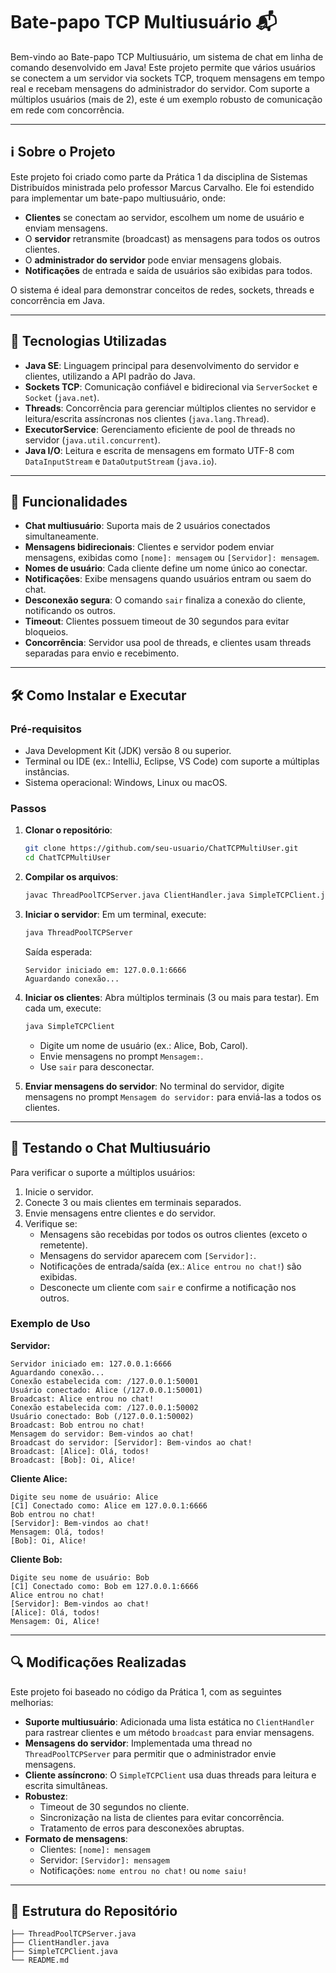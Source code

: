 # Bate-papo TCP Multiusuário 📬

Bem-vindo ao Bate-papo TCP Multiusuário, um sistema de chat em linha de comando desenvolvido em Java\! Este projeto permite que vários usuários se conectem a um servidor via sockets TCP, troquem mensagens em tempo real e recebam mensagens do administrador do servidor. Com suporte a múltiplos usuários (mais de 2), este é um exemplo robusto de comunicação em rede com concorrência.

-----

## ℹ️ Sobre o Projeto

Este projeto foi criado como parte da Prática 1 da disciplina de Sistemas Distribuídos ministrada pelo professor Marcus Carvalho. Ele foi estendido para implementar um bate-papo multiusuário, onde:

  * **Clientes** se conectam ao servidor, escolhem um nome de usuário e enviam mensagens.
  * O **servidor** retransmite (broadcast) as mensagens para todos os outros clientes.
  * O **administrador do servidor** pode enviar mensagens globais.
  * **Notificações** de entrada e saída de usuários são exibidas para todos.

O sistema é ideal para demonstrar conceitos de redes, sockets, threads e concorrência em Java.

-----

## 🚀 Tecnologias Utilizadas

  * **Java SE**: Linguagem principal para desenvolvimento do servidor e clientes, utilizando a API padrão do Java.
  * **Sockets TCP**: Comunicação confiável e bidirecional via `ServerSocket` e `Socket` (`java.net`).
  * **Threads**: Concorrência para gerenciar múltiplos clientes no servidor e leitura/escrita assíncronas nos clientes (`java.lang.Thread`).
  * **ExecutorService**: Gerenciamento eficiente de pool de threads no servidor (`java.util.concurrent`).
  * **Java I/O**: Leitura e escrita de mensagens em formato UTF-8 com `DataInputStream` e `DataOutputStream` (`java.io`).

-----

## 🌟 Funcionalidades

  * **Chat multiusuário**: Suporta mais de 2 usuários conectados simultaneamente.
  * **Mensagens bidirecionais**: Clientes e servidor podem enviar mensagens, exibidas como `[nome]: mensagem` ou `[Servidor]: mensagem`.
  * **Nomes de usuário**: Cada cliente define um nome único ao conectar.
  * **Notificações**: Exibe mensagens quando usuários entram ou saem do chat.
  * **Desconexão segura**: O comando `sair` finaliza a conexão do cliente, notificando os outros.
  * **Timeout**: Clientes possuem timeout de 30 segundos para evitar bloqueios.
  * **Concorrência**: Servidor usa pool de threads, e clientes usam threads separadas para envio e recebimento.

-----

## 🛠️ Como Instalar e Executar

### Pré-requisitos

  * Java Development Kit (JDK) versão 8 ou superior.
  * Terminal ou IDE (ex.: IntelliJ, Eclipse, VS Code) com suporte a múltiplas instâncias.
  * Sistema operacional: Windows, Linux ou macOS.

### Passos

1.  **Clonar o repositório**:

    ```bash
    git clone https://github.com/seu-usuario/ChatTCPMultiUser.git
    cd ChatTCPMultiUser
    ```

2.  **Compilar os arquivos**:

    ```bash
    javac ThreadPoolTCPServer.java ClientHandler.java SimpleTCPClient.java
    ```

3.  **Iniciar o servidor**:
    Em um terminal, execute:

    ```bash
    java ThreadPoolTCPServer
    ```

    Saída esperada:

    ```
    Servidor iniciado em: 127.0.0.1:6666
    Aguardando conexão...
    ```

4.  **Iniciar os clientes**:
    Abra múltiplos terminais (3 ou mais para testar). Em cada um, execute:

    ```bash
    java SimpleTCPClient
    ```

      * Digite um nome de usuário (ex.: Alice, Bob, Carol).
      * Envie mensagens no prompt `Mensagem:`.
      * Use `sair` para desconectar.

5.  **Enviar mensagens do servidor**:
    No terminal do servidor, digite mensagens no prompt `Mensagem do servidor:` para enviá-las a todos os clientes.

-----

## 🧪 Testando o Chat Multiusuário

Para verificar o suporte a múltiplos usuários:

1.  Inicie o servidor.
2.  Conecte 3 ou mais clientes em terminais separados.
3.  Envie mensagens entre clientes e do servidor.
4.  Verifique se:
      * Mensagens são recebidas por todos os outros clientes (exceto o remetente).
      * Mensagens do servidor aparecem com `[Servidor]:`.
      * Notificações de entrada/saída (ex.: `Alice entrou no chat!`) são exibidas.
      * Desconecte um cliente com `sair` e confirme a notificação nos outros.

### Exemplo de Uso

**Servidor:**

```
Servidor iniciado em: 127.0.0.1:6666
Aguardando conexão...
Conexão estabelecida com: /127.0.0.1:50001
Usuário conectado: Alice (/127.0.0.1:50001)
Broadcast: Alice entrou no chat!
Conexão estabelecida com: /127.0.0.1:50002
Usuário conectado: Bob (/127.0.0.1:50002)
Broadcast: Bob entrou no chat!
Mensagem do servidor: Bem-vindos ao chat!
Broadcast do servidor: [Servidor]: Bem-vindos ao chat!
Broadcast: [Alice]: Olá, todos!
Broadcast: [Bob]: Oi, Alice!
```

**Cliente Alice:**

```
Digite seu nome de usuário: Alice
[C1] Conectado como: Alice em 127.0.0.1:6666
Bob entrou no chat!
[Servidor]: Bem-vindos ao chat!
Mensagem: Olá, todos!
[Bob]: Oi, Alice!
```

**Cliente Bob:**

```
Digite seu nome de usuário: Bob
[C1] Conectado como: Bob em 127.0.0.1:6666
Alice entrou no chat!
[Servidor]: Bem-vindos ao chat!
[Alice]: Olá, todos!
Mensagem: Oi, Alice!
```

-----

## 🔍 Modificações Realizadas

Este projeto foi baseado no código da Prática 1, com as seguintes melhorias:

  * **Suporte multiusuário**: Adicionada uma lista estática no `ClientHandler` para rastrear clientes e um método `broadcast` para enviar mensagens.
  * **Mensagens do servidor**: Implementada uma thread no `ThreadPoolTCPServer` para permitir que o administrador envie mensagens.
  * **Cliente assíncrono**: O `SimpleTCPClient` usa duas threads para leitura e escrita simultâneas.
  * **Robustez**:
      * Timeout de 30 segundos no cliente.
      * Sincronização na lista de clientes para evitar concorrência.
      * Tratamento de erros para desconexões abruptas.
  * **Formato de mensagens**:
      * Clientes: `[nome]: mensagem`
      * Servidor: `[Servidor]: mensagem`
      * Notificações: `nome entrou no chat!` ou `nome saiu!`

-----

## 📂 Estrutura do Repositório

```
├── ThreadPoolTCPServer.java
├── ClientHandler.java
├── SimpleTCPClient.java
└── README.md
```
